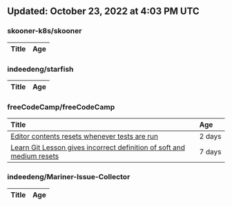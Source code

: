 ## Updated: October 23, 2022 at 4:03 PM UTC


### skooner-k8s/skooner
|**Title**|**Age**|
|:----|:----|


### indeedeng/starfish
|**Title**|**Age**|
|:----|:----|


### freeCodeCamp/freeCodeCamp
|**Title**|**Age**|
|:----|:----|
|[Editor contents resets whenever tests are run](https://github.com/freeCodeCamp/freeCodeCamp/issues/48173)|2&nbsp;days|
|[Learn Git Lesson gives incorrect definition of soft and medium resets](https://github.com/freeCodeCamp/freeCodeCamp/issues/48079)|7&nbsp;days|


### indeedeng/Mariner-Issue-Collector
|**Title**|**Age**|
|:----|:----|